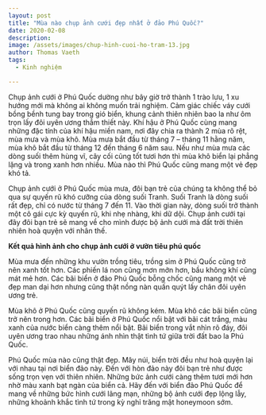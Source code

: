 ```yaml
---
layout: post
title: "Mùa nào chụp ảnh cưới đẹp nhất ở đảo Phú Quốc?"
date: 2020-02-08
description: 
image: /assets/images/chup-hinh-cuoi-ho-tram-13.jpg
author: Thomas Vaeth
tags:
  - Kinh nghiệm

---
```


Chụp ảnh cưới ở Phú Quốc dường như bây giờ trở thành 1 trào lưu, 1 xu hướng mới mà không ai không muốn trải nghiệm. Cảm giác chiếc váy cưới bồng bềnh tung bay trong gió biển, khung cảnh thiên nhiên bao la như ôm trọn lấy đôi uyên ương thắm thiết này. Khí hậu ở Phú Quốc cùng mang những đặc tính của khí hậu miền nam, nơi đây chia ra thành 2 mùa rõ rệt, mùa mưa và mùa khô. Mùa mưa bắt đầu từ tháng 7 – tháng 11 hằng năm, mùa khô bắt đầu từ tháng 12 đến tháng 6 năm sau. Nếu như mùa mưa các dòng suối thêm hùng vĩ, cây cối cũng tốt tươi hơn thì mùa khô biển lại phẳng lặng và trong xanh hơn nhiều. Mùa nào thì Phú Quốc cũng mang một vẻ đẹp khó tả.

Chụp ảnh cưới ở Phú Quốc mùa mưa, đôi bạn trẻ của chúng ta không thể bỏ qua sự quyến rũ khó cưỡng của dòng suối Tranh. Suối Tranh là dòng suối rất đẹp, chỉ có nước từ tháng 7 đến 11. Vào thời gian này, dòng suối trở thành một cô gái cực kỳ quyến rũ, khi nhẹ nhàng, khi dữ dội. Chụp ảnh cưới tại đây đôi bạn trẻ sẽ mang về cho mình được bộ ảnh cưới mà đất trời thiên nhiên hoà quyện với nhân thế.

**Kết quả hình ảnh cho chụp ảnh cưới ở vườn tiêu phú quốc**

Mùa mưa đến những khu vườn trồng tiêu, trồng sim ở Phú Quốc cũng trở nên xanh tốt hơn. Các phiến lá non cũng mơn mởn hơn, bầu không khí cũng mát mẻ hơn. Các bãi biển ở đảo Phú Quốc bỗng chốc cũng mang một vẻ đẹp man dại hơn nhưng cũng thật nồng nàn quấn quýt lấy chân đôi uyên ương trẻ.

Mùa khô ở Phú Quốc cũng quyến rũ không kém. Mùa khô các bãi biển cũng trở nên trong hơn. Các bãi biển ở Phú Quốc nổi bật với bãi cát trắng, màu xanh của nước biển càng thêm nổi bật. Bãi biển trong vắt nhìn rõ đáy, đôi uyên ương trao nhau những ánh nhìn thật tình tứ giữa trời đất bao la Phú Quốc.

Phú Quốc mùa nào cũng thật đẹp. Mây núi, biển trời đều như hoà quyện lại với nhau tại nơi biển đảo này. Đến với hòn đảo này đôi bạn trẻ như được sống trọn vẹn với thiên nhiên. Những bức ảnh cưới càng thêm tươi mới hơn nhờ màu xanh bạt ngàn của biển cả. Hãy đến với biển đảo Phú Quốc để mang về những bức hình cưới lãng mạn, những bộ ảnh cưới đẹp lộng lẫy, những khoảnh khắc tình tứ trong kỳ nghỉ trăng mật honeymoon sớm.